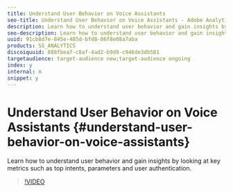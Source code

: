 ```yaml
---
title: Understand User Behavior on Voice Assistants
seo-title: Understand User Behavior on Voice Assistants - Adobe Analytics
description: Learn how to understand user behavior and gain insights by looking at key metrics such as top intents, parameters and user authentication.
seo-description: Learn how to understand user behavior and gain insights by looking at key metrics such as top intents, parameters and user authentication. - Adobe Analytics
uuid: 91cb8d7e-845e-485d-bfd8-06f8e08a7aba
products: SG_ANALYTICS
discoiquuid: 888fbea7-c8af-4ad2-b9d9-c946de3db581
targetaudience: target-audience new;target-audience ongoing
index: y
internal: n
snippet: y
---
```


# Understand User Behavior on Voice Assistants {#understand-user-behavior-on-voice-assistants}

Learn how to understand user behavior and gain insights by looking at key metrics such as top intents, parameters and user authentication.

>[!VIDEO](https://video.tv.adobe.com/v/27227/?quality=9)